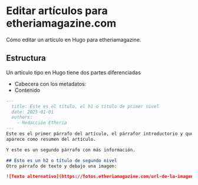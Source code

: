 # Editar artículos para etheriamagazine.com
Cómo editar un artículo en Hugo para etheriamagazine.

## Estructura
Un artículo tipo en Hugo tiene dos partes diferenciadas

- Cabecera con los metadatos:
- Contenido 


```markdown
---
  title: Este es el título, el h1 o título de primer nivel
  date: 2025-01-01
  authors:
    - Redacción Etheria
---
Este es el primer párrafo del artículo, el párrafor introductorio y que por defecto
aparece como resumen del artículo.

Y este es un segundo párrafo con más información.

## Esto es un h2 o título de segundo nivel
Otro párrafo de texto y debajo una imagen:

![Texto alternativo](https://fotos.etheriamagazine.com/url-de-la-imagen.jpg "Pie de foto")
```

